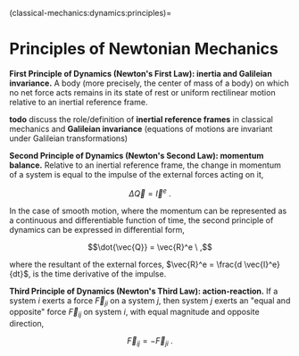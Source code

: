 (classical-mechanics:dynamics:principles)=
# Principles of Newtonian Mechanics

**First Principle of Dynamics (Newton's First Law): inertia and Galileian invariance.** A body (more precisely, the center of mass of a body) on which no net force acts remains in its state of rest or uniform rectilinear motion relative to an inertial reference frame.

**todo** discuss the role/definition of **inertial reference frames** in classical mechanics and **Galileian invariance** (equations of motions are invariant under Galileian transformations)

**Second Principle of Dynamics (Newton's Second Law): momentum balance.** Relative to an inertial reference frame, the change in momentum of a system is equal to the impulse of the external forces acting on it,

$$\Delta \vec{Q} = \vec{I}^e \ .$$

In the case of smooth motion, where the momentum can be represented as a continuous and differentiable function of time, the second principle of dynamics can be expressed in differential form,

$$\dot{\vec{Q}} = \vec{R}^e \ ,$$

where the resultant of the external forces, $\vec{R}^e = \frac{d \vec{I}^e}{dt}$, is the time derivative of the impulse.

**Third Principle of Dynamics (Newton's Third Law): action-reaction.** If a system $i$ exerts a force $\vec{F}_{ji}$ on a system $j$, then system $j$ exerts an "equal and opposite" force $\vec{F}_{ij}$ on system $i$, with equal magnitude and opposite direction,

$$\vec{F}_{ij} = - \vec{F}_{ji} \ .$$

